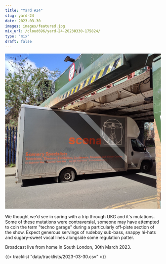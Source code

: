 ```yaml
---
title: "Yard #24"
slug: yard-24
date: 2023-03-30
images: images/featured.jpg
mix_url: /cloud696/yard-24-20230330-175824/
type: "mix"
draft: false
---
```


![artwork](images/featured.jpg)

We thought we'd see in spring with a trip through UKG and it's mutations. Some of these mutations were contraversial, someone may have attempted to coin the term "techno garage" during a particularly off-piste section of the show. Expect generous servings of rudeboy sub-bass, snappy hi-hats and sugary-sweet vocal lines alongside some regulation patter.

Broadcast live from home in South London, 30th March 2023.

{{< tracklist "data/tracklists/2023-03-30.csv" >}}
